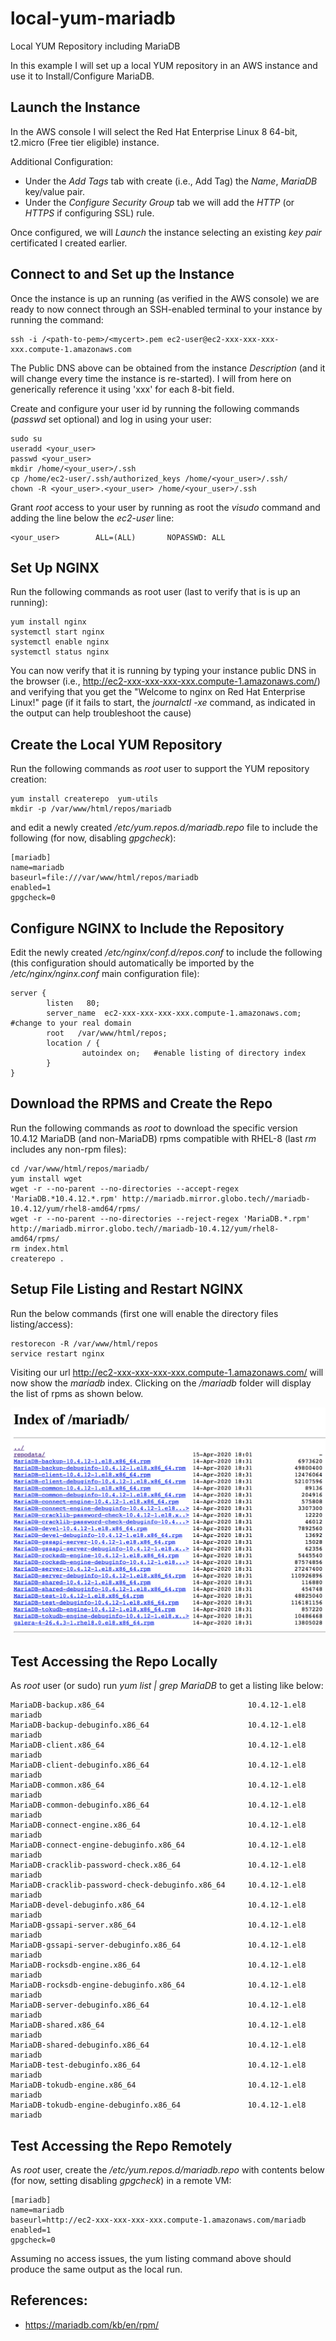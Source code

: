 # local-yum-mariadb
Local YUM Repository including MariaDB

In this example I will set up a local YUM repository in an AWS instance and use it to Install/Configure MariaDB.

## Launch the Instance

In the AWS console I will select the Red Hat Enterprise Linux 8 64-bit, t2.micro (Free tier eligible) instance. 

Additional Configuration:
* Under the _Add Tags_ tab with create (i.e., Add Tag) the _Name_, _MariaDB_ key/value pair.
* Under the _Configure Security Group_ tab we will add the _HTTP_ (or _HTTPS_ if configuring SSL) rule.

Once configured, we will _Launch_ the instance selecting an existing _key pair_ certificated I created earlier.

## Connect to and Set up the Instance

Once the instance is up an running (as verified in the AWS console) we are ready to now connect through an SSH-enabled terminal to your instance by running the command:

```
ssh -i /<path-to-pem>/<mycert>.pem ec2-user@ec2-xxx-xxx-xxx-xxx.compute-1.amazonaws.com
```

The Public DNS above can be obtained from the instance _Description_ (and it will change every time the instance is re-started). I will from here on generically reference it using 'xxx' for each 8-bit field.

Create and configure your user id by running the following commands (_passwd_ set optional) and log in using your user:

```
sudo su
useradd <your_user>
passwd <your_user>
mkdir /home/<your_user>/.ssh
cp /home/ec2-user/.ssh/authorized_keys /home/<your_user>/.ssh/
chown -R <your_user>.<your_user> /home/<your_user>/.ssh
```

Grant _root_ access to your user by running as root the _visudo_ command and adding the line below the _ec2-user_ line:
```
<your_user>        ALL=(ALL)       NOPASSWD: ALL
```

## Set Up NGINX

Run the following commands as root user (last to verify that is is up an running):

```
yum install nginx
systemctl start nginx
systemctl enable nginx
systemctl status nginx
```

You can now verify that it is running by typing your instance public DNS in the browser (i.e., http://ec2-xxx-xxx-xxx-xxx.compute-1.amazonaws.com/) and verifying that you get the "Welcome to nginx on Red Hat Enterprise Linux!" page (if it fails to start, the _journalctl -xe_ command, as indicated in the output can help troubleshoot the cause)

## Create the Local YUM Repository

Run the following commands as _root_ user to support the YUM repository creation:

```
yum install createrepo  yum-utils
mkdir -p /var/www/html/repos/mariadb
```

and edit a newly created _/etc/yum.repos.d/mariadb.repo_ file to include the following (for now, disabling _gpgcheck_):

```
[mariadb]
name=mariadb
baseurl=file:///var/www/html/repos/mariadb
enabled=1
gpgcheck=0
```

## Configure NGINX to Include the Repository

Edit the newly created _/etc/nginx/conf.d/repos.conf_ to include the following (this configuration should automatically be imported by the _/etc/nginx/nginx.conf_ main configuration file):

```
server {
        listen   80;
        server_name  ec2-xxx-xxx-xxx-xxx.compute-1.amazonaws.com; #change to your real domain
        root   /var/www/html/repos;
        location / {
                autoindex on;   #enable listing of directory index
        }
}
```


## Download the RPMS and Create the Repo

Run the following commands as _root_ to download the specific version 10.4.12 MariaDB (and non-MariaDB) rpms compatible with RHEL-8 (last _rm_ includes any non-rpm files):

```
cd /var/www/html/repos/mariadb/
yum install wget
wget -r --no-parent --no-directories --accept-regex 'MariaDB.*10.4.12.*.rpm' http://mariadb.mirror.globo.tech//mariadb-10.4.12/yum/rhel8-amd64/rpms/
wget -r --no-parent --no-directories --reject-regex 'MariaDB.*.rpm' http://mariadb.mirror.globo.tech//mariadb-10.4.12/yum/rhel8-amd64/rpms/
rm index.html
createrepo .
```

## Setup File Listing and Restart NGINX

Run the below commands (first one will enable the directory files listing/access):
```
restorecon -R /var/www/html/repos
service restart nginx
```

Visiting our url http://ec2-xxx-xxx-xxx-xxx.compute-1.amazonaws.com/ will now show the _mariadb_ index. Clicking on the _/mariadb_ folder will display the list of rpms as shown below.

![mariadb index](images/mariadb_index.png)

## Test Accessing the Repo Locally

As _root_ user (or sudo) run _yum list | grep MariaDB_ to get a listing like below:

```
MariaDB-backup.x86_64                                10.4.12-1.el8                                     mariadb                         
MariaDB-backup-debuginfo.x86_64                      10.4.12-1.el8                                     mariadb                         
MariaDB-client.x86_64                                10.4.12-1.el8                                     mariadb                         
MariaDB-client-debuginfo.x86_64                      10.4.12-1.el8                                     mariadb                         
MariaDB-common.x86_64                                10.4.12-1.el8                                     mariadb                         
MariaDB-common-debuginfo.x86_64                      10.4.12-1.el8                                     mariadb                         
MariaDB-connect-engine.x86_64                        10.4.12-1.el8                                     mariadb                         
MariaDB-connect-engine-debuginfo.x86_64              10.4.12-1.el8                                     mariadb                         
MariaDB-cracklib-password-check.x86_64               10.4.12-1.el8                                     mariadb                         
MariaDB-cracklib-password-check-debuginfo.x86_64     10.4.12-1.el8                                     mariadb                         
MariaDB-devel-debuginfo.x86_64                       10.4.12-1.el8                                     mariadb                         
MariaDB-gssapi-server.x86_64                         10.4.12-1.el8                                     mariadb                         
MariaDB-gssapi-server-debuginfo.x86_64               10.4.12-1.el8                                     mariadb                         
MariaDB-rocksdb-engine.x86_64                        10.4.12-1.el8                                     mariadb                         
MariaDB-rocksdb-engine-debuginfo.x86_64              10.4.12-1.el8                                     mariadb                         
MariaDB-server-debuginfo.x86_64                      10.4.12-1.el8                                     mariadb                         
MariaDB-shared.x86_64                                10.4.12-1.el8                                     mariadb                         
MariaDB-shared-debuginfo.x86_64                      10.4.12-1.el8                                     mariadb                         
MariaDB-test-debuginfo.x86_64                        10.4.12-1.el8                                     mariadb                         
MariaDB-tokudb-engine.x86_64                         10.4.12-1.el8                                     mariadb                         
MariaDB-tokudb-engine-debuginfo.x86_64               10.4.12-1.el8                                     mariadb
```

## Test Accessing the Repo Remotely

As _root_ user, create the _/etc/yum.repos.d/mariadb.repo_ with contents below (for now, setting disabling _gpgcheck_) in a remote VM:
```
[mariadb]
name=mariadb
baseurl=http://ec2-xxx-xxx-xxx-xxx.compute-1.amazonaws.com/mariadb
enabled=1
gpgcheck=0
```

Assuming no access issues, the yum listing command above should produce the same output as the local run.


## References:

* https://mariadb.com/kb/en/rpm/
